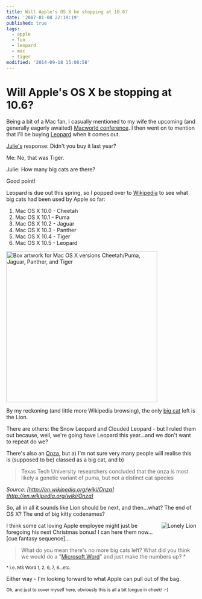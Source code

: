 ```yaml
---
title: Will Apple's OS X be stopping at 10.6?
date: '2007-01-08 22:19:19'
published: true
tags:
  - apple
  - fun
  - leopard
  - mac
  - tiger
modified: '2014-09-18 15:08:58'
---
```

# Will Apple's OS X be stopping at 10.6?

Being a bit of a Mac fan, I casually mentioned to my wife the upcoming (and generally eagerly awaited) [Macworld conference](http://www.macworldexpo.com/live/20/events/20SFO07A/keynotes).  I then went on to mention that I'll be buying [Leopard](http://www.apple.com/macosx/leopard/index.html) when it comes out.

[Julie's](http://flickr.com/photos/remysharp/267986595/) response: Didn't you buy it last year?

Me: No, that was Tiger.

Julie: How many big cats are there?

Good point!


<!--more-->

Leopard is due out this spring, so I popped over to [Wikipedia](http://wikipedia.com) to see what big cats had been used by Apple so far:

1. Mac OS X 10.0 - Cheetah
2. Mac OS X 10.1 - Puma
3. Mac OS X 10.2 - Jaguar
4. Mac OS X 10.3 - Panther
5. Mac OS X 10.4 - Tiger
6. Mac OS X 10.5 - Leopard

[<img width="400" src="/images/OSXBoxes.png" alt="Box artwork for Mac OS X versions Cheetah/Puma, Jaguar, Panther, and Tiger" title="Box artwork for Mac OS X versions Cheetah/Puma, Jaguar, Panther, and Tiger" />](http://en.wikipedia.org/wiki/Osx)

By my reckoning (and little more Wikipedia browsing), the only [big cat](http://en.wikipedia.org/wiki/Big_cat) left is the Lion.

There are others: the Snow Leopard and Clouded Leopard - but I ruled them out because, well, we're going have Leopard this year...and we don't want to repeat do we?

There's also an [Onza](http://en.wikipedia.org/wiki/Onza), but a) I'm not sure very many people will realise this is (supposed to be) classed as a big cat, and b)
> Texas Tech University researchers concluded that the onza is most likely a genetic variant of puma, but not a distinct cat species

*Source: [http://en.wikipedia.org/wiki/Onza](http://en.wikipedia.org/wiki/Onza)*

So, all in all it sounds like Lion should be next, and then...what?  The end of OS X?  The end of big kitty codenames?

<img src="/images/lion.jpg" alt="Lonely Lion" title="Lonely Lion" style="float: right; padding: 0 0 10px 10px; border: 0;" />I think some cat loving Apple employee might just be foregoing his next Christmas bonus!  I can here them now...[cue fantasy sequence]...

> What do you mean there's no more big cats left?  What did you think we would do a "[Microsoft Word](http://en.wikipedia.org/wiki/Ms_word#Versions)" and just make the numbers up? *

<small>* i.e. MS Word 1, 2, 6, 7, 8...etc.</small>

Either way - I'm looking forward to what Apple can pull out of the bag.

<small>Oh, and just to cover myself here, obviously this is all a bit tongue in cheek! :-)</small>
